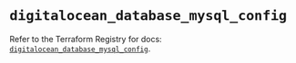 # `digitalocean_database_mysql_config`

Refer to the Terraform Registry for docs: [`digitalocean_database_mysql_config`](https://registry.terraform.io/providers/digitalocean/digitalocean/2.53.0/docs/resources/database_mysql_config).
